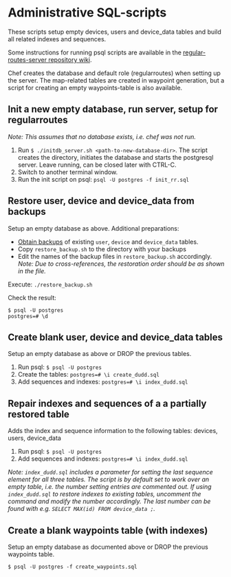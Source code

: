 # Administrative SQL-scripts

These scripts setup empty devices, users and device_data tables and build all related indexes and sequences.

Some instructions for running psql scripts are available in the [regular-routes-server repository wiki](https://github.com/aalto-trafficsense/regular-routes-server/wiki/Terminal-commands-HOWTO).

Chef creates the database and default role (regularroutes) when
setting up the server. The map-related tables are created in waypoint
generation, but a script for creating an empty waypoints-table is also
available.

## Init a new empty database, run server, setup for regularroutes

_Note: This assumes that no database exists, i.e. chef was not run._

1. Run `$ ./initdb_server.sh <path-to-new-database-dir>`. The script creates the directory, initiates the database and starts the postgresql server. Leave running, can be closed later with CTRL-C.
1. Switch to another terminal window.
1. Run the init script on psql: `psql -U postgres -f init_rr.sql`

## Restore user, device and device_data from backups

Setup an empty database as above. Additional preparations:
* [Obtain backups](https://github.com/aalto-trafficsense/regular-routes-server/wiki/Terminal-commands-HOWTO) of existing `user`, `device` and `device_data` tables.
* Copy `restore_backup.sh` to the directory with your backups
* Edit the names of the backup files in `restore_backup.sh` accordingly. _Note: Due to cross-references, the restoration order should be as shown in the file._

Execute: `./restore_backup.sh`

Check the result:

    $ psql -U postgres
    postgres=# \d

## Create blank user, device and device_data tables

Setup an empty database as above or DROP the previous tables.

1. Run psql: `$ psql -U postgres`
1. Create the tables: `postgres=# \i create_dudd.sql`
1. Add sequences and indexes: `postgres=# \i index_dudd.sql`

## Repair indexes and sequences of a a partially restored table

Adds the index and sequence information to the following tables:
devices, users, device_data

1. Run psql: `$ psql -U postgres`
1. Add sequences and indexes: `postgres=# \i index_dudd.sql`

_Note: `index_dudd.sql` includes a parameter for setting the last sequence element for all three tables. The script is by default set to work over an empty table, i.e. the number setting entries are commented out. If using `index_dudd.sql` to restore indexes to existing tables, uncomment the command and modify the number accordingly. The last number can be found with e.g. `SELECT MAX(id) FROM device_data ;`._

## Create a blank waypoints table (with indexes)

Setup an empty database as documented above or DROP the previous
waypoints table.

`$ psql -U postgres -f create_waypoints.sql`

